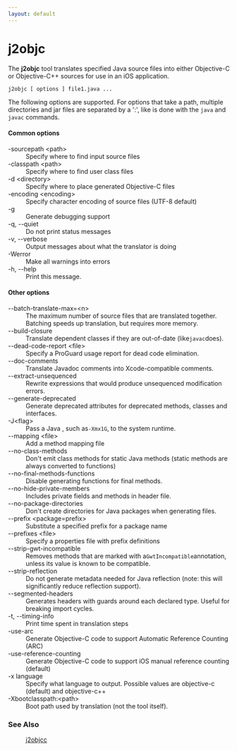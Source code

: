 ```yaml
---
layout: default
---
```


# j2objc

The **j2objc** tool translates specified Java source files into either Objective-C or
Objective-C++ sources for use in an iOS application.

    j2objc [ options ] file1.java ...

The following options are supported. For options that take a path, multiple directories and jar files are separated by a ':', like is done with the `java` and `javac` commands.

#### Common options
<dl>
<dt>-sourcepath &lt;path&gt;</dt>
<dd>Specify where to find input source files</dd>

<dt>-classpath &lt;path&gt;</dt>
<dd>Specify where to find user class files</dd>

<dt>-d &lt;directory&gt;</dt>
<dd>Specify where to place generated Objective-C files</dd>

<dt>-encoding &lt;encoding&gt;</dt>
<dd>Specify character encoding of source files (UTF-8 default)</dd>

<dt>-g</dt>
<dd>Generate debugging support</dd>

<dt>-q, --quiet</dt>
<dd>Do not print status messages</dd>

<dt>-v, --verbose</dt>
<dd>Output messages about what the translator is doing</dd>

<dt>-Werror</dt>
<dd>Make all warnings into errors</dd>

<dt>-h, --help</dt>
<dd>Print this message.</dd>
</dl>

#### Other options
<dl>
<dt>--batch-translate-max=&lt;n&gt;</dt>
<dd>The maximum number of source files that are translated together. Batching speeds up translation, but
requires more memory.</dd>

<dt>--build-closure</dt>
<dd>Translate dependent classes if they are out-of-date (like<code>javac</code>does).

<dt>--dead-code-report &lt;file&gt;</dt>
<dd>Specify a ProGuard usage report for dead code elimination.</dd>

<dt>--doc-comments</dt>
<dd>Translate Javadoc comments into Xcode-compatible comments.</dd>

<dt>--extract-unsequenced</dt>
<dd>Rewrite expressions that would produce unsequenced modification errors.</dd>

<dt>--generate-deprecated</dt>
<dd>Generate deprecated attributes for deprecated methods, classes and interfaces.</dd>

<dt>-J&lt;flag&gt;</dt>
<dd>Pass a Java <flag>, such as<code>-Xmx1G</code>, to the system runtime.

<dt>--mapping &lt;file&gt;</dt>
<dd>Add a method mapping file</dd>

<dt>--no-class-methods</dt>
<dd>Don't emit class methods for static Java methods (static methods are always converted to functions)</dd>

<dt>--no-final-methods-functions</dt>
<dd>Disable generating functions for final methods.</dd>

<dt>--no-hide-private-members</dt>
<dd>Includes private fields and methods in header file.</dd>

<dt>--no-package-directories</dt>
<dd>Don't create directories for Java packages when generating files.</dd>

<dt>--prefix &lt;package=prefix&gt;</dt>
<dd>Substitute a specified prefix for a package name</dd>

<dt>--prefixes &lt;file&gt;</dt>
<dd>Specify a properties file with prefix definitions</dd>

<dt>--strip-gwt-incompatible</dt>
<dd>Removes methods that are marked with a<code>GwtIncompatible</code>annotation, unless its value is known to be compatible.</dd>

<dt>--strip-reflection</dt>
<dd>Do not generate metadata needed for Java reflection (note: this will significantly reduce reflection support).</dd>

<dt>--segmented-headers</dt>
<dd>Generates headers with guards around each declared type. Useful for breaking import cycles.</dd>

<dt>-t, --timing-info</dt>
<dd>Print time spent in translation steps</dd>

<dt>-use-arc</dt>
<dd>Generate Objective-C code to support Automatic Reference Counting (ARC)</dd>

<dt>-use-reference-counting</dt>
<dd>Generate Objective-C code to support iOS manual
reference counting (default)</dd>

<dt>-x language</dt>
<dd>Specify what language to output.  Possible values
are objective-c (default) and objective-c++</dd>

<dt>-Xbootclasspath:&lt;path&gt;</dt>
<dd>Boot path used by translation (not the tool itself).</dd>
</dl>

<h3>See Also</h3>

<dl><dd><a href="j2objcc.html">j2objcc</a></dd></dl>
